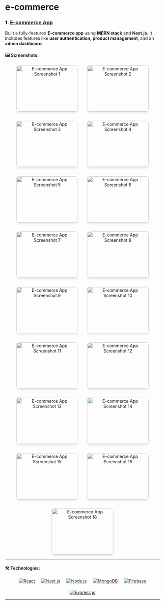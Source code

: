 ﻿# e-commerce

### 1. **[E-commerce App](https://github.com/OverStarCode/e-commerce)**
Built a fully-featured **E-commerce app** using **MERN stack** and **Next.js**. It includes features like **user authentication**, **product management**, and an **admin dashboard**.

#### 🖼 Screenshots:
<div style="display: flex; flex-wrap: wrap; gap: 30px; justify-content: center;" align="center">
  <img src="assest/images/e-commerce/1.jpeg" alt="E-commerce App Screenshot 1" style="width: 200px; height:150px; box-shadow: 0 4px 6px rgba(0, 0, 0, 0.1); border-radius: 8px;">
  <img src="assest/images/e-commerce/2.jpeg" alt="E-commerce App Screenshot 2" style="width: 200px; height: 150px; box-shadow: 0 4px 6px rgba(0, 0, 0, 0.1); border-radius: 8px;">
  <img src="assest/images/e-commerce/3.jpeg" alt="E-commerce App Screenshot 3" style="width: 200px; height: 150px; box-shadow: 0 4px 6px rgba(0, 0, 0, 0.1); border-radius: 8px;">
  <img src="assest/images/e-commerce/4.jpeg" alt="E-commerce App Screenshot 4" style="width: 200px; height: 150px; box-shadow: 0 4px 6px rgba(0, 0, 0, 0.1); border-radius: 8px;">
  <img src="assest/images/e-commerce/5.jpeg" alt="E-commerce App Screenshot 5" style="width: 200px; height: 150px; box-shadow: 0 4px 6px rgba(0, 0, 0, 0.1); border-radius: 8px;">
  <img src="assest/images/e-commerce/6.jpeg" alt="E-commerce App Screenshot 6" style="width: 200px; height: 150px; box-shadow: 0 4px 6px rgba(0, 0, 0, 0.1); border-radius: 8px;">
  <img src="assest/images/e-commerce/7.jpeg" alt="E-commerce App Screenshot 7" style="width: 200px; height: 150px; box-shadow: 0 4px 6px rgba(0, 0, 0, 0.1); border-radius: 8px;">
  <img src="assest/images/e-commerce/8.jpeg" alt="E-commerce App Screenshot 8" style="width: 200px; height: 150px; box-shadow: 0 4px 6px rgba(0, 0, 0, 0.1); border-radius: 8px;">
  <img src="assest/images/e-commerce/9.jpeg" alt="E-commerce App Screenshot 9" style="width: 200px; height: 150px; box-shadow: 0 4px 6px rgba(0, 0, 0, 0.1); border-radius: 8px;">
  <img src="assest/images/e-commerce/10.jpeg" alt="E-commerce App Screenshot 10" style="width: 200px; height: 150px; box-shadow: 0 4px 6px rgba(0, 0, 0, 0.1); border-radius: 8px;">
  <img src="assest/images/e-commerce/11.jpeg" alt="E-commerce App Screenshot 11" style="width: 200px; height: 150px; box-shadow: 0 4px 6px rgba(0, 0, 0, 0.1); border-radius: 8px;">
  <img src="assest/images/e-commerce/12.jpeg" alt="E-commerce App Screenshot 12" style="width: 200px; height: 150px; box-shadow: 0 4px 6px rgba(0, 0, 0, 0.1); border-radius: 8px;">
  <img src="assest/images/e-commerce/13.jpeg" alt="E-commerce App Screenshot 13" style="width: 200px; height: 150px; box-shadow: 0 4px 6px rgba(0, 0, 0, 0.1); border-radius: 8px;">
  <img src="assest/images/e-commerce/14.jpeg" alt="E-commerce App Screenshot 14" style="width: 200px; height: 150px; box-shadow: 0 4px 6px rgba(0, 0, 0, 0.1); border-radius: 8px;">
  <img src="assest/images/e-commerce/15.jpeg" alt="E-commerce App Screenshot 15" style="width: 200px; height: 150px; box-shadow: 0 4px 6px rgba(0, 0, 0, 0.1); border-radius: 8px;">
  <img src="assest/images/e-commerce/16.jpeg" alt="E-commerce App Screenshot 16" style="width: 200px; height: 150px; box-shadow: 0 4px 6px rgba(0, 0, 0, 0.1); border-radius: 8px;">
  <img src="assest/images/e-commerce/18.jpeg" alt="E-commerce App Screenshot 18" style="width: 200px; height: 150px; box-shadow: 0 4px 6px rgba(0, 0, 0, 0.1); border-radius: 8px;">
</div>


---

#### 🛠️ Technologies:
<div align="center" style="display: flex; flex-wrap: wrap; gap: 20px; justify-content: center;">
  <a href="https://reactjs.org/"><img src="https://img.shields.io/badge/React-61DAFB?style=flat&logo=react&logoColor=black" alt="React" /></a>
  <a href="https://nextjs.org/"><img src="https://img.shields.io/badge/Next.js-000000?style=flat&logo=nextdotjs&logoColor=white" alt="Next.js" /></a>
  <a href="https://nodejs.org/"><img src="https://img.shields.io/badge/Node.js-339933?style=flat&logo=node.js&logoColor=white" alt="Node.js" /></a>
  <a href="https://www.mongodb.com/"><img src="https://img.shields.io/badge/MongoDB-47A248?style=flat&logo=mongodb&logoColor=white" alt="MongoDB" /></a>
  <a href="https://firebase.google.com/"><img src="https://img.shields.io/badge/Firebase-FFCA28?style=flat&logo=firebase&logoColor=white" alt="Firebase" /></a>
  <a href="https://expressjs.com/"><img src="https://img.shields.io/badge/Express.js-404D59?style=flat&logo=express&logoColor=white" alt="Express.js" /></a>
</div>

---
